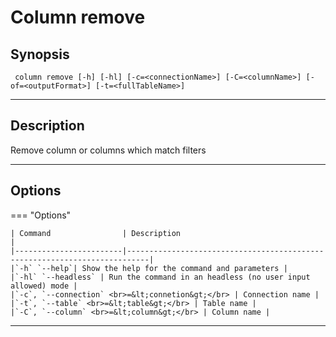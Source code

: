 # Column remove
## Synopsis
 <pre><code> column remove [-h] [-hl] [-c=&lt;connectionName&gt] [-C=&lt;columnName&gt] [-of=&lt;outputFormat&gt] [-t=&lt;fullTableName&gt]</code></pre>
___
## Description
Remove column or columns which match filters
___
## Options
=== "Options"

    | Command                | Description                                                               |
    |------------------------|---------------------------------------------------------------------------|
    |`-h` `--help`| Show the help for the command and parameters |  
    |`-hl` `--headless` | Run the command in an headless (no user input allowed) mode | 
    |`-c`, `--connection` <br>=&lt;connetion&gt;</br> | Connection name |
    |`-t`, `--table` <br>=&lt;table&gt;</br> | Table name |
    |`-C`, `--column` <br>=&lt;column&gt;</br> | Column name |
___
